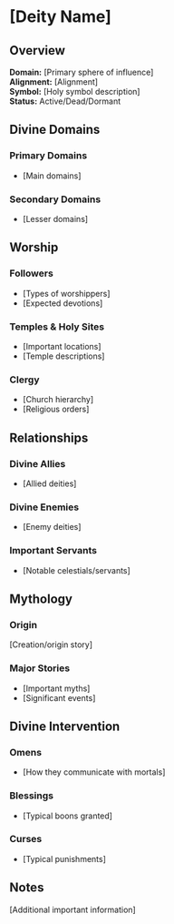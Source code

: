 # [Deity Name]

## Overview

**Domain:** [Primary sphere of influence]  
**Alignment:** [Alignment]  
**Symbol:** [Holy symbol description]  
**Status:** Active/Dead/Dormant

## Divine Domains

### Primary Domains

- [Main domains]

### Secondary Domains

- [Lesser domains]

## Worship

### Followers

- [Types of worshippers]
- [Expected devotions]

### Temples & Holy Sites

- [Important locations]
- [Temple descriptions]

### Clergy

- [Church hierarchy]
- [Religious orders]

## Relationships

### Divine Allies

- [Allied deities]

### Divine Enemies

- [Enemy deities]

### Important Servants

- [Notable celestials/servants]

## Mythology

### Origin

[Creation/origin story]

### Major Stories

- [Important myths]
- [Significant events]

## Divine Intervention

### Omens

- [How they communicate with mortals]

### Blessings

- [Typical boons granted]

### Curses

- [Typical punishments]

## Notes

[Additional important information]
